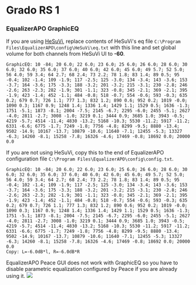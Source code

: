 # Grado RS 1
### EqualizerAPO GraphicEQ
If you are using [HeSuVi](https://sourceforge.net/projects/hesuvi/), replace contents of HeSuVi's eq file `C:\Program Files\EqualizerAPO\config\HeSuVi\eq.txt` with this line and set global volume for both channels from HeSuVi UI to **-60**.
```
GraphicEQ: 10 -84; 20 6.0; 22 6.0; 23 6.0; 25 6.0; 26 6.0; 28 6.0; 30 6.0; 32 6.0; 35 6.0; 37 6.0; 40 6.0; 42 6.0; 45 6.0; 49 5.7; 52 5.0; 56 4.0; 59 3.4; 64 2.7; 68 2.4; 73 2.2; 78 1.8; 83 1.4; 89 0.5; 95 -0.4; 102 -1.4; 109 -1.9; 117 -2.5; 125 -3.0; 134 -3.4; 143 -3.6; 153 -3.7; 164 -3.6; 175 -3.3; 188 -3.2; 201 -3.2; 215 -3.1; 230 -2.8; 246 -2.6; 263 -2.3; 282 -1.9; 301 -1.1; 323 -0.8; 345 -2.1; 369 -2.1; 395 -1.9; 423 -1.4; 452 -1.1; 484 -0.8; 518 -0.7; 554 -0.6; 593 -0.3; 635 0.2; 679 0.7; 726 1.1; 777 1.3; 832 1.2; 890 0.6; 952 0.2; 1019 -0.0; 1090 0.3; 1167 0.9; 1248 1.4; 1336 1.4; 1429 1.1; 1529 0.5; 1636 -1.3; 1751 -5.1; 1873 -8.1; 2004 -7.5; 2145 -6.7; 2295 -6.0; 2455 -5.1; 2627 -4.0; 2811 -2.7; 3008 -1.0; 3219 0.1; 3444 0.9; 3685 1.0; 3943 -0.5; 4219 -5.7; 4514 -11.4; 4830 -13.2; 5168 -10.3; 5530 -11.2; 5917 -11.2; 6331 -6.6; 6775 -1.7; 7249 -1.8; 7756 -4.8; 8299 -9.5; 8880 -13.4; 9502 -14.9; 10167 -13.7; 10879 -10.6; 11640 -7.1; 12455 -5.3; 13327 -6.3; 14260 -8.1; 15258 -7.8; 16326 -4.6; 17469 -0.8; 18692 0.0; 20000 0.0
```
If you are not using HeSuVi, copy this to the end of EqualizerAPO configuration file `C:\Program Files\EqualizerAPO\config\config.txt`.
```
GraphicEQ: 10 -84; 20 6.0; 22 6.0; 23 6.0; 25 6.0; 26 6.0; 28 6.0; 30 6.0; 32 6.0; 35 6.0; 37 6.0; 40 6.0; 42 6.0; 45 6.0; 49 5.7; 52 5.0; 56 4.0; 59 3.4; 64 2.7; 68 2.4; 73 2.2; 78 1.8; 83 1.4; 89 0.5; 95 -0.4; 102 -1.4; 109 -1.9; 117 -2.5; 125 -3.0; 134 -3.4; 143 -3.6; 153 -3.7; 164 -3.6; 175 -3.3; 188 -3.2; 201 -3.2; 215 -3.1; 230 -2.8; 246 -2.6; 263 -2.3; 282 -1.9; 301 -1.1; 323 -0.8; 345 -2.1; 369 -2.1; 395 -1.9; 423 -1.4; 452 -1.1; 484 -0.8; 518 -0.7; 554 -0.6; 593 -0.3; 635 0.2; 679 0.7; 726 1.1; 777 1.3; 832 1.2; 890 0.6; 952 0.2; 1019 -0.0; 1090 0.3; 1167 0.9; 1248 1.4; 1336 1.4; 1429 1.1; 1529 0.5; 1636 -1.3; 1751 -5.1; 1873 -8.1; 2004 -7.5; 2145 -6.7; 2295 -6.0; 2455 -5.1; 2627 -4.0; 2811 -2.7; 3008 -1.0; 3219 0.1; 3444 0.9; 3685 1.0; 3943 -0.5; 4219 -5.7; 4514 -11.4; 4830 -13.2; 5168 -10.3; 5530 -11.2; 5917 -11.2; 6331 -6.6; 6775 -1.7; 7249 -1.8; 7756 -4.8; 8299 -9.5; 8880 -13.4; 9502 -14.9; 10167 -13.7; 10879 -10.6; 11640 -7.1; 12455 -5.3; 13327 -6.3; 14260 -8.1; 15258 -7.8; 16326 -4.6; 17469 -0.8; 18692 0.0; 20000 0.0
Copy: L=-6.0dB*l, R=-6.0dB*R
```
EqualizerAPO Peace GUI does not work with GraphicEQ so you have to disable parametric equalization configured by Peace if you are already using it.
![](https://raw.githubusercontent.com/jaakkopasanen/AutoEq/master/results/Sonoma%20Model%20One/headphoncecom/onear/Grado%20RS%201/Grado%20RS%201.png)
